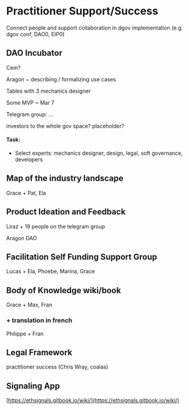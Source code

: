 # Practitioner Support/Success

Connect people and support collaboration in dgov implementation \(e.g. dgov conf, DAO0, EIP0\)

## DAO Incubator

Cem?

Aragon ~ describing / formalizing use cases

Tables with 3 mechanics designer

Some MVP ~ Mar 7

Telegram group: ...

investors to the whole gov space? placeholder?

#### Task:

* Select experts: mechanics designer, design, legal, soft governance, developers

## Map of the industry landscape

Grace + Pat, Ela

## Product Ideation and Feedback

Liraz + 19 people on the telegram group

Aragon DAO

## Facilitation Self Funding Support Group

Lucas + Ela, Phoebe, Marina, Grace

## Body of Knowledge wiki/book

Grace + Max, Fran

### + translation in french

Philippe + Fran  


## Legal Framework

practitioner success \(Chris Wray, coalas\)

## Signaling App

[https://ethsignals.gitbook.io/wiki/](https://ethsignals.gitbook.io/wiki/)

